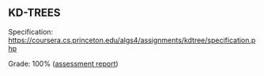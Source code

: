 ## KD-TREES

Specification: https://coursera.cs.princeton.edu/algs4/assignments/kdtree/specification.php

Grade: 100% ([assessment report](../submissions/part1/week5.1/README.md))
